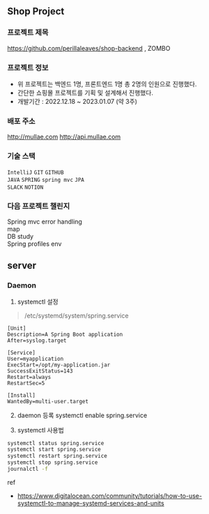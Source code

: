 ## Shop Project
### 프로젝트 제목
https://github.com/perillaleaves/shop-backend , ZOMBO
### 프로젝트 정보
+ 위 프로젝트는 백엔드 1명, 프론트엔드 1명 총 2명의 인원으로 진행했다.
+ 간단한 쇼핑몰 프로젝트를 기획 및 설계해서 진행했다.
+ 개발기간 : 2022.12.18 ~ 2023.01.07 (약 3주)
### 배포 주소
http://mullae.com
http://api.mullae.com
### 기술 스택
`IntelliJ` `GIT` `GITHUB`  
`JAVA` `SPRING` `spring mvc` `JPA`  
`SLACK` `NOTION`

### 다음 프로젝트 챌린지
Spring mvc error handling  
map  
DB study  
Spring profiles env

## server
### Daemon
1. systemctl 설정
> /etc/systemd/system/spring.service
```
[Unit]
Description=A Spring Boot application
After=syslog.target

[Service]
User=myapplication
ExecStart=/opt/my-application.jar
SuccessExitStatus=143
Restart=always
RestartSec=5

[Install]
WantedBy=multi-user.target
```
2. daemon 등록
systemctl enable spring.service

3. systemctl 사용법
```bash
systemctl status spring.service
systemctl start spring.service
systemctl restart spring.service
systemctl stop spring.service
journalctl -f
```

ref
  - https://www.digitalocean.com/community/tutorials/how-to-use-systemctl-to-manage-systemd-services-and-units
